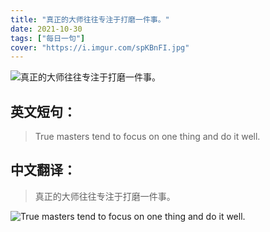 ```yaml
---
title: "真正的大师往往专注于打磨一件事。"
date: 2021-10-30
tags: ["每日一句"]
cover: "https://i.imgur.com/spKBnFI.jpg"
---
```


![真正的大师往往专注于打磨一件事。](https://i.imgur.com/X7BEJ1s.jpg)

## 英文短句：
> True masters tend to focus on one thing and do it well.

<!--more-->

## 中文翻译：
> 真正的大师往往专注于打磨一件事。

![True masters tend to focus on one thing and do it well.](https://i.imgur.com/1jG5Nzp.jpg)


